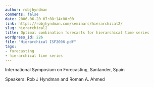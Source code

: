 ```yaml
---
author: robjhyndman
comments: false
date: 2006-06-20 07:08:14+00:00
link: https://robjhyndman.com/seminars/hierarchical2/
slug: hierarchical2
title: Optimal combination forecasts for hierarchical time series
wordpress_id: 226
file: "Hierarchical ISF2006.pdf"
tags:
- forecasting
- hierarchical time series
---
```


International Symposium on Forecasting, Santander, Spain

Speakers: Rob&nbsp;J&nbsp;Hyndman and Roman A. Ahmed

